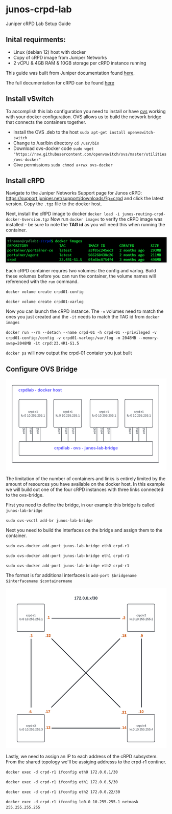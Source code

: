 # junos-crpd-lab
Juniper cRPD Lab Setup Guide


## Inital requirments:
* Linux (debian 12) host with docker
* Copy of cRPD image from Juniper Networks
* 2 vCPU & 4GB RAM & 10GB storage per cRPD instance running

This guide was built from Juniper documentation found [here](https://www.juniper.net/documentation/us/en/quick-start/software/crpd/crpd-quick-start/topics/concept/step-1-crpd.html).

The full documentation for cRPD can be found [here](https://www.juniper.net/documentation/product/us/en/crpd/)

## Install vSwitch
To accomplish this lab configuration you need to install or have [ovs](https://www.openvswitch.org/) working with your docker configuration.  OVS allows us to build the network bridge that connects the containers together.  
* Install the OVS .deb to the host `sudo apt-get install openvswitch-switch`
* Change to /usr/bin directory `cd /usr/bin`
* Download ovs-docker code `sudo wget "https://raw.githubusercontent.com/openvswitch/ovs/master/utilities/ovs-docker"`
* Give permissions `sudo chmod a+rwx ovs-docker`

## Install cRPD
Navigate to the Juniper Networks Support page for Junos cRPD: https://support.juniper.net/support/downloads/?p=crpd and click the latest version.  Copy the `.tgz` file to the docker host.  

Next, install the cRPD image to docker `docker load -i junos-routing-crpd-docker-$version.tgz` Now run `docker images` to verify the cRPD image was installed - be sure to note the **TAG id** as you will need this when running the container.

![image](https://github.com/happytechnology/junos-crpd-lab/blob/main/dockerimage.PNG)

Each cRPD container requres two volumes: the config and varlog.  Build these volumes before you can run the container, the volume names will referenced with the `run` command.

`docker volume create crpd01-config` 

`docker volume create crpd01-varlog`

Now you can launch the cRPD instance.  The `-v` volumes need to match the ones you just created and the `-it` needs to match the TAG id from `docker images`

`docker run --rm --detach --name crpd-01 -h crpd-01 --privileged -v crpd01-config:/config -v crpd01-varlog:/var/log -m 2048MB --memory-swap=2048MB -it crpd:23.4R1-S1.5`

`docker ps` will now output the crpd-01 contaier you just built

## Configure OVS Bridge
![image](https://github.com/happytechnology/junos-crpd-lab/blob/main/cRPD%20Lab.png)

The limitation of the number of containers and links is entirely limited by the amount of resources you have available on the docker host.  In this example we will build out one of the four cRPD instances with three links connected to the ovs-bridge. 

First you need to define the bridge, in our example this bridge is called `junos-lab-bridge`

`sudo ovs-vsctl add-br junos-lab-bridge`

Next you need to build the interfaces on the bridge and assign them to the container.

`sudo ovs-docker add-port junos-lab-bridge eth0 crpd-r1`

`sudo ovs-docker add-port junos-lab-bridge eth1 crpd-r1`

`sudo ovs-docker add-port junos-lab-bridge eth2 crpd-r1`

The format is for additional interfaces is  `add-port $bridgename $interfacename $containername`

![image](https://github.com/happytechnology/junos-crpd-lab/blob/main/cRPD%20Lab%20topo.png)

Lastly, we need to assign an IP to each address of the cRPD subsystem.  From the shared topology we'll be assiging addresss to the crpd-r1 continer.

`docker exec -d crpd-r1 ifconfig eth0 172.0.0.1/30`

`docker exec -d crpd-r1 ifconfig eth1 172.0.0.5/30`

`docker exec -d crpd-r1 ifconfig eth2 172.0.0.22/30`

`docker exec -d crpd-r1 ifconfig lo0.0 10.255.255.1 netmask 255.255.255.255`
